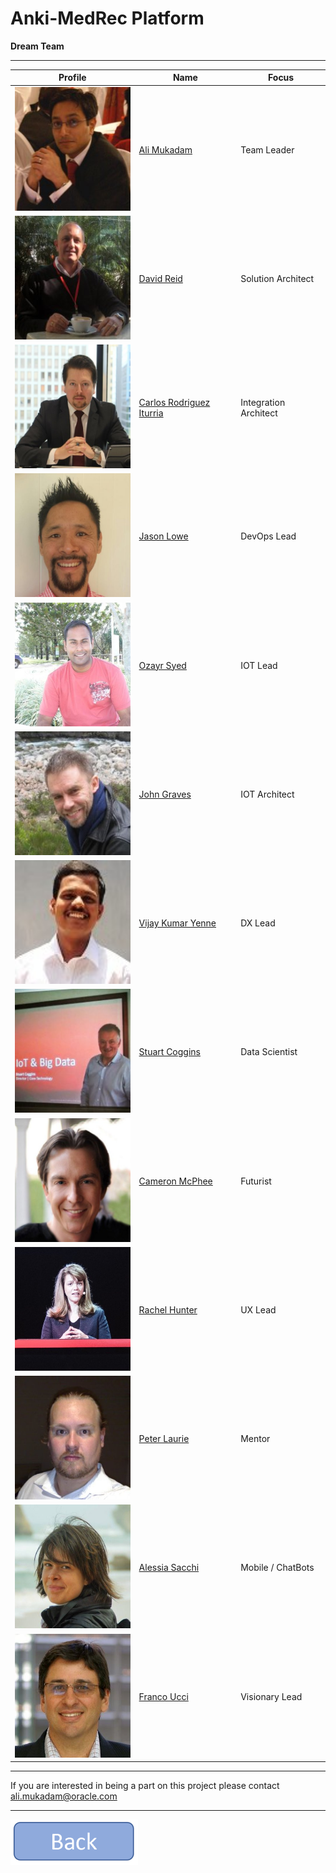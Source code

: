 **Anki-MedRec Platform**
===================

**Dream Team**


----------

| Profile | Name | Focus |
| ------------- | ------------- |------------- |
| <img src="ali.jpg" width="198" height="198">  | <a href="https://www.linkedin.com/in/alimukadam/">Ali Mukadam</a> | Team Leader |
| <img src="dave.jpg" width="198" height="198">  | <a href="https://www.linkedin.com/in/davidmreid/">David Reid</a> | Solution Architect |
| <img src="carlos.jpg" width="198" height="198">  | <a href="https://www.linkedin.com/in/citurria/">Carlos Rodriguez Iturria</a> | Integration Architect |
| <img src="jlo.jpg" width="198" height="198">  | <a href="https://www.linkedin.com/in/jasonloweinbne/">Jason Lowe</a> | DevOps Lead |
| <img src="oz.jpg" width="198" height="198">  | <a href="https://www.linkedin.com/in/ozayrsyed/">Ozayr Syed</a> | IOT Lead |
| <img src="johngraves.jpg" width="198" height="198">  | <a href="https://www.linkedin.com/in/john-graves-963b83/">John Graves</a> | IOT Architect |
| <img src="vijay.jpg" width="198" height="198">  | <a href="https://www.linkedin.com/in/vijaykumaryenne/">Vijay Kumar Yenne</a> | DX Lead |
| <img src="coggs.jpg" width="198" height="198">  | <a href="https://www.linkedin.com/in/sjcoggins/">Stuart Coggins</a> | Data Scientist |
| <img src="cam.jpg" width="198" height="198">  | <a href="https://www.linkedin.com/in/cmcphee/">Cameron McPhee</a> | Futurist |
| <img src="rachel.jpg" width="198" height="198">  | <a href="https://www.linkedin.com/in/rachelhunter/">Rachel Hunter</a> | UX Lead |
| <img src="plaurie.jpg" width="198" height="198">  | <a href="https://www.linkedin.com/in/pjlaurie/">Peter Laurie</a> | Mentor |
| <img src="alessia.jpg" width="198" height="198">  | <a href="https://www.linkedin.com/in/alessia-sacchi-7791156/">Alessia Sacchi</a> | Mobile / ChatBots |
| <img src="franco.jpg" width="198" height="198">  | <a href="https://www.linkedin.com/in/franco-ucci-9007076b/">Franco Ucci</a> | Visionary Lead |

----------
If you are interested in being a part on this project please contact ali.mukadam@oracle.com

---------
<a href="index" rel="Go back">![link text](back.png "Go Back")</a>

